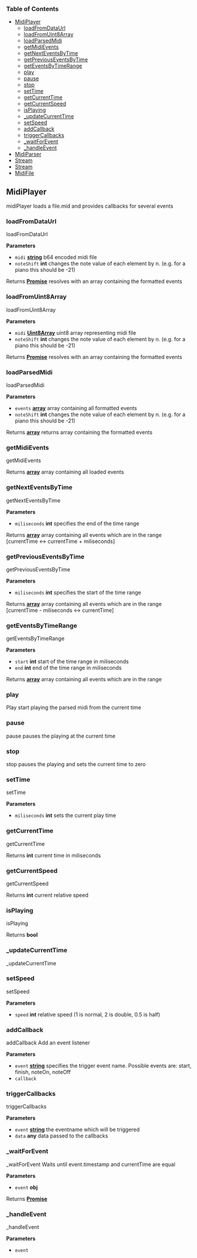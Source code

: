 <!-- Generated by documentation.js. Update this documentation by updating the source code. -->

### Table of Contents

-   [MidiPlayer](#midiplayer)
    -   [loadFromDataUrl](#loadfromdataurl)
    -   [loadFromUint8Array](#loadfromuint8array)
    -   [loadParsedMidi](#loadparsedmidi)
    -   [getMidiEvents](#getmidievents)
    -   [getNextEventsByTime](#getnexteventsbytime)
    -   [getPreviousEventsByTime](#getpreviouseventsbytime)
    -   [getEventsByTimeRange](#geteventsbytimerange)
    -   [play](#play)
    -   [pause](#pause)
    -   [stop](#stop)
    -   [setTime](#settime)
    -   [getCurrentTime](#getcurrenttime)
    -   [getCurrentSpeed](#getcurrentspeed)
    -   [isPlaying](#isplaying)
    -   [\_updateCurrentTime](#_updatecurrenttime)
    -   [setSpeed](#setspeed)
    -   [addCallback](#addcallback)
    -   [triggerCallbacks](#triggercallbacks)
    -   [\_waitForEvent](#_waitforevent)
    -   [\_handleEvent](#_handleevent)
-   [MidiParser](#midiparser)
-   [Stream](#stream)
-   [Stream](#stream-1)
-   [MidiFile](#midifile)

## MidiPlayer

midiPlayer loads a file.mid and provides callbacks for several events

### loadFromDataUrl

loadFromDataUrl

**Parameters**

-   `midi` **[string](https://developer.mozilla.org/en-US/docs/Web/JavaScript/Reference/Global_Objects/String)** b64 encoded midi file
-   `noteShift` **int** changes the note value of each element by n. (e.g. for a piano this should be -21)

Returns **[Promise](https://developer.mozilla.org/en-US/docs/Web/JavaScript/Reference/Global_Objects/Promise)** resolves with an array containing the formatted events

### loadFromUint8Array

loadFromUint8Array

**Parameters**

-   `midi` **[Uint8Array](https://developer.mozilla.org/en-US/docs/Web/JavaScript/Reference/Global_Objects/Uint8Array)** uint8 array representing midi file
-   `noteShift` **int** changes the note value of each element by n. (e.g. for a piano this should be -21)

Returns **[Promise](https://developer.mozilla.org/en-US/docs/Web/JavaScript/Reference/Global_Objects/Promise)** resolves with an array containing the formatted events

### loadParsedMidi

loadParsedMidi

**Parameters**

-   `events` **[array](https://developer.mozilla.org/en-US/docs/Web/JavaScript/Reference/Global_Objects/Array)** array containing all formatted events
-   `noteShift` **int** changes the note value of each element by n. (e.g. for a piano this should be -21)

Returns **[array](https://developer.mozilla.org/en-US/docs/Web/JavaScript/Reference/Global_Objects/Array)** returns array containing the formatted events

### getMidiEvents

getMidiEvents

Returns **[array](https://developer.mozilla.org/en-US/docs/Web/JavaScript/Reference/Global_Objects/Array)** array containing all loaded events

### getNextEventsByTime

getNextEventsByTime

**Parameters**

-   `miliseconds` **int** specifies the end of the time range

Returns **[array](https://developer.mozilla.org/en-US/docs/Web/JavaScript/Reference/Global_Objects/Array)** array containing all events which are in the range [currentTime <-> currentTime + miliseconds]

### getPreviousEventsByTime

getPreviousEventsByTime

**Parameters**

-   `miliseconds` **int** specifies the start of the time range

Returns **[array](https://developer.mozilla.org/en-US/docs/Web/JavaScript/Reference/Global_Objects/Array)** array containing all events which are in the range [currentTime - miliseconds <-> currentTime]

### getEventsByTimeRange

getEventsByTimeRange

**Parameters**

-   `start` **int** start of the time range in miliseconds
-   `end` **int** end of the time range in miliseconds

Returns **[array](https://developer.mozilla.org/en-US/docs/Web/JavaScript/Reference/Global_Objects/Array)** array containing all events which are in the range

### play

Play
start playing the parsed midi from the current time

### pause

pause
pauses the playing at the current time

### stop

stop
pauses the playing and sets the current time to zero

### setTime

setTime

**Parameters**

-   `miliseconds` **int** sets the current play time

### getCurrentTime

getCurrentTime

Returns **int** current time in miliseconds

### getCurrentSpeed

getCurrentSpeed

Returns **int** current relative speed

### isPlaying

isPlaying

Returns **bool** 

### \_updateCurrentTime

\_updateCurrentTime

### setSpeed

setSpeed

**Parameters**

-   `speed` **int** relative speed (1 is normal, 2 is double, 0.5 is half)

### addCallback

addCallback
Add an event listener

**Parameters**

-   `event` **[string](https://developer.mozilla.org/en-US/docs/Web/JavaScript/Reference/Global_Objects/String)** specifies the trigger event name. Possible events are: start, finish, noteOn, noteOff
-   `callback`  

### triggerCallbacks

triggerCallbacks

**Parameters**

-   `event` **[string](https://developer.mozilla.org/en-US/docs/Web/JavaScript/Reference/Global_Objects/String)** the eventname which will be triggered
-   `data` **any** data passed to the callbacks

### \_waitForEvent

\_waitForEvent
Waits until event.timestamp and currentTime are equal

**Parameters**

-   `event` **obj** 

Returns **[Promise](https://developer.mozilla.org/en-US/docs/Web/JavaScript/Reference/Global_Objects/Promise)** 

### \_handleEvent

\_handleEvent

**Parameters**

-   `event`  